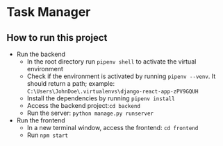 # Task Manager

## How to run this project
- Run the backend
  - In the root directory run `pipenv shell` to activate the virtual environment
  - Check if the environment is activated by running `pipenv --venv`. It should return a path; example: `C:\Users\JohnDoe\.virtualenvs\django-react-app-zPV9GQUH`
  - Install the dependencies by running `pipenv install`
  - Access the backend project:`cd backend` 
  - Run the server: `python manage.py runserver`
- Run the frontend
  - In a new terminal window, access the frontend: `cd frontend`
  - Run `npm start`